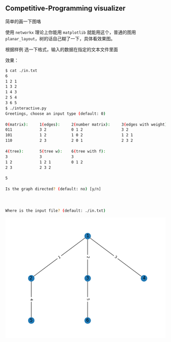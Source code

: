 ## Competitive-Programming visualizer

简单的画一下图咯

使用 `networkx` 理论上你能用 `matplotlib` 就能用这个，普通的图用 `planar_layout`，树的话自己糊了一下，具体看效果图。

根据样例 选一下格式，输入的数据在指定的文本文件里面

效果：

```sh
$ cat ./in.txt
6
1 2 1
1 3 2
1 4 3
2 5 4
3 6 5
$ ./interactive.py
Greetings, choose an input type (default: 0)

0(matrix):     1(edges):     2(number matrix):     3(edges with weight)
011            3 2           0 1 2                 3 2
101            1 2           1 0 2                 1 2 1
110            2 3           2 0 1                 2 3 2

4(tree):       5(tree w):    6(tree with f):
3              3             3
1 2            1 2 1         0 1 2
2 3            2 3 2

5

Is the graph directed? (default: no) [y/n]



Where is the input file? (default: ./in.txt)


```

![](./Figure_1.png)